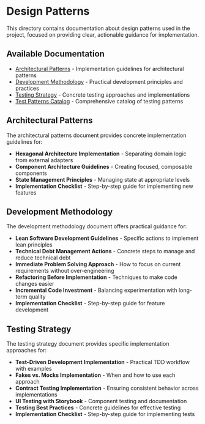 # Design Patterns

This directory contains documentation about design patterns used in the project, focused on providing clear, actionable guidance for implementation.

## Available Documentation

- [Architectural Patterns](architectural-patterns.md) - Implementation guidelines for architectural patterns
- [Development Methodology](development-methodology.md) - Practical development principles and practices
- [Testing Strategy](testing-strategy.md) - Concrete testing approaches and implementations
- [Test Patterns Catalog](test-patterns-catalog.md) - Comprehensive catalog of testing patterns

## Architectural Patterns

The architectural patterns document provides concrete implementation guidelines for:

- **Hexagonal Architecture Implementation** - Separating domain logic from external adapters
- **Component Architecture Guidelines** - Creating focused, composable components
- **State Management Principles** - Managing state at appropriate levels
- **Implementation Checklist** - Step-by-step guide for implementing new features

## Development Methodology

The development methodology document offers practical guidance for:

- **Lean Software Development Guidelines** - Specific actions to implement lean principles
- **Technical Debt Management Actions** - Concrete steps to manage and reduce technical debt
- **Immediate Problem Solving Approach** - How to focus on current requirements without over-engineering
- **Refactoring Before Implementation** - Techniques to make code changes easier
- **Incremental Code Investment** - Balancing experimentation with long-term quality
- **Implementation Checklist** - Step-by-step guide for feature development

## Testing Strategy

The testing strategy document provides specific implementation approaches for:

- **Test-Driven Development Implementation** - Practical TDD workflow with examples
- **Fakes vs. Mocks Implementation** - When and how to use each approach
- **Contract Testing Implementation** - Ensuring consistent behavior across implementations
- **UI Testing with Storybook** - Component testing and documentation
- **Testing Best Practices** - Concrete guidelines for effective testing
- **Implementation Checklist** - Step-by-step guide for implementing tests
